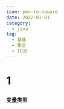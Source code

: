 ```yaml
---
icon: pen-to-square
date: 2022-01-01
category:
  - java
tag:
  - 基础
  - 集合
  - IO流
---
```


# 1
### 

#### 变量类型
